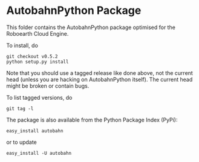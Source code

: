 AutobahnPython Package
======================

This folder contains the AutobahnPython package optimised for the Roboearth Cloud Engine.

To install, do

	git checkout v0.5.2
	python setup.py install

Note that you should use a tagged release like done above, not the current head (unless you are hacking on AutobahnPython itself). The current head might be broken or contain bugs.

To list tagged versions, do

	git tag -l

The package is also available from the Python Package Index (PyPi):

	easy_install autobahn

or to update

	easy_install -U autobahn

